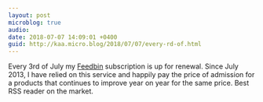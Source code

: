 ```yaml
---
layout: post
microblog: true
audio: 
date: 2018-07-07 14:09:01 +0400
guid: http://kaa.micro.blog/2018/07/07/every-rd-of.html
---
```

Every 3rd of July my [Feedbin](http://feedbin.com) subscription is up for renewal. Since July 2013, I have relied on this service and happily pay the price of admission for a products that continues to improve year on year for the same price. Best RSS reader on the market.
